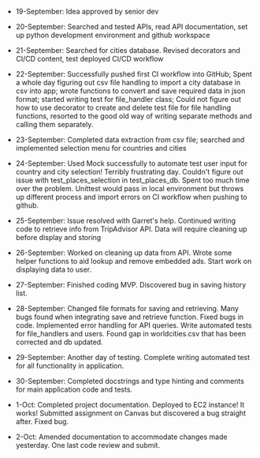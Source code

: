- 19-September: Idea approved by senior dev

- 20-September: Searched and tested APIs, read API documentation, set up python development environment and github workspace

- 21-September: Searched for cities database. Revised decorators and CI/CD content, test deployed CI/CD workflow

- 22-September: Successfully pushed first CI workflow into GitHub; Spent a whole day figuring out csv file handling to import a city database in csv into app; wrote functions to convert and save required data in json format; started writing test for file_handler class; Could not figure out how to use decorator to create and delete test file for file handling functions, resorted to the good old way of writing separate methods and calling them separately.

- 23-September: Completed data extraction from csv file; searched and implemented selection menu for countries and cities

- 24-September: Used Mock successfully to automate test user input for country and city selection! Terribly frustrating day. Couldn't figure out issue with test_places_selection in test_places_db. Spent too much time over the problem. Unittest would pass in local environment but throws up different process and import errors on CI workflow when pushing to github.

- 25-September: Issue resolved with Garret's help. Continued writing code to retrieve info from TripAdvisor API. Data will require cleaning up before display and storing

- 26-September: Worked on cleaning up data from API. Wrote some helper functions to aid lookup and remove embedded ads. Start work on displaying data to user.

- 27-September: Finished coding MVP. Discovered bug in saving history list. 

- 28-September: Changed file formats for saving and retrieving. Many bugs found when integrating save and retrieve function. Fixed bugs in code. Implemented error handling for API queries. Write automated tests for file_handlers and users. Found gap in worldcities.csv that has been corrected and db updated.

- 29-September: Another day of testing. Complete writing automated test for all functionality in application.

- 30-September: Completed docstrings and type hinting and comments for main application code and tests.

- 1-Oct: Completed project documentation. Deployed to EC2 instance! It works! Submitted assignment on Canvas but discovered a bug straight after. Fixed bug.

- 2-Oct: Amended documentation to accommodate changes made yesterday. One last code review and submit.